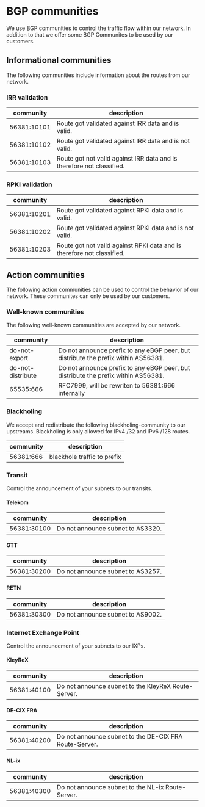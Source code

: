 # BGP communities

We use BGP communities to control the traffic flow within our network. In addition to that we offer some BGP Communites to be used by our customers.

## Informational communities

The following communities include information about the routes from our network.

### IRR validation

|community|description|
|-|-|
|56381:10101|Route got validated against IRR data and is valid.|
|56381:10102|Route got validated against IRR data and is not valid.|
|56381:10103|Route got not valid against IRR data and is therefore not classified.|

### RPKI validation

|community|description|
|-|-|
|56381:10201|Route got validated against RPKI data and is valid.|
|56381:10202|Route got validated against RPKI data and is not valid.|
|56381:10203|Route got not valid against RPKI data and is therefore not classified.|

## Action communities

The following action communities can be used to control the behavior of our network. These communites can only be used by our customers.

### Well-known communities

The following well-known communities are accepted by our network.

|community|description|
|-|-|
|do-not-export|Do not announce prefix to any eBGP peer, but distribute the prefix within AS56381.|
|do-not-distribute|Do not announce prefix to any eBGP peer, but distribute the prefix within AS56381.|
|65535:666|RFC7999, will be rewriten to 56381:666 internally|

### Blackholing

We accept and redistribute the following blackholing-community to our upstreams. Blackholing is only allowed for IPv4 /32 and IPv6 /128 routes.

|community|description|
|-|-|
|56381:666|blackhole traffic to prefix|

### Transit

Control the announcement of your subnets to our transits.

#### Telekom

|community|description|
|-|-|
|56381:30100|Do not announce subnet to AS3320.|


#### GTT

|community|description|
|-|-|
|56381:30200|Do not announce subnet to AS3257.|


#### RETN

|community|description|
|-|-|
|56381:30300|Do not announce subnet to AS9002.|


### Internet Exchange Point

Control the announcement of your subnets to our IXPs.


#### KleyReX

|community|description|
|-|-|
|56381:40100|Do not announce subnet to the KleyReX Route-Server.|


#### DE-CIX FRA

|community|description|
|-|-|
|56381:40200|Do not announce subnet to the DE-CIX FRA Route-Server.|


#### NL-ix

|community|description|
|-|-|
|56381:40300|Do not announce subnet to the NL-ix Route-Server.|
